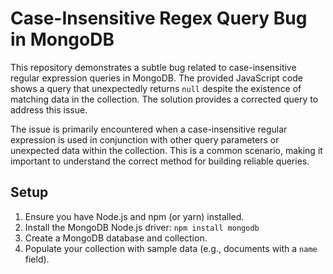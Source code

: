 # Case-Insensitive Regex Query Bug in MongoDB

This repository demonstrates a subtle bug related to case-insensitive regular expression queries in MongoDB.  The provided JavaScript code shows a query that unexpectedly returns `null` despite the existence of matching data in the collection.  The solution provides a corrected query to address this issue.

The issue is primarily encountered when a case-insensitive regular expression is used in conjunction with other query parameters or unexpected data within the collection.  This is a common scenario, making it important to understand the correct method for building reliable queries.

## Setup

1.  Ensure you have Node.js and npm (or yarn) installed.
2.  Install the MongoDB Node.js driver: `npm install mongodb`
3.  Create a MongoDB database and collection.
4.  Populate your collection with sample data (e.g., documents with a `name` field).